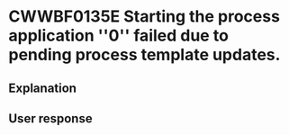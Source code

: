 # CWWBF0135E Starting the process application ''0'' failed due to pending process template updates.

## Explanation

## User response
